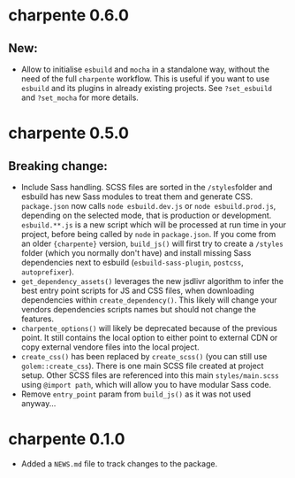 # charpente 0.6.0

## New:
- Allow to initialise `esbuild` and `mocha` in a standalone way, without the need of the full `charpente` workflow. This is useful if you want to use `esbuild` and its plugins in already existing projects. See `?set_esbuild` and `?set_mocha` for more details.

# charpente 0.5.0

## Breaking change:
- Include Sass handling. SCSS files are sorted in the `/styles`folder and esbuild
has new Sass modules to treat them and generate CSS. 
`package.json` now calls `node esbuild.dev.js` or `node esbuild.prod.js`,
depending on the selected mode, that is production or development. 
`esbuild.**.js` is a new script which will be processed at run time in your project, before being called by `node` in `package.json`. If you come from an older
`{charpente}` version, `build_js()` will first try to create a `/styles` folder (which you normally don't have) and install missing Sass dependencies next to esbuild (`esbuild-sass-plugin`, `postcss`, `autoprefixer`). 
- `get_dependency_assets()` leverages the new jsdlivr algorithm to infer the best entry point scripts for JS and CSS files, when downloading dependencies within `create_dependency()`. 
This likely will change your vendors dependencies scripts names but should not change the features. 
- `charpente_options()` will likely be deprecated because of the previous point. It still
contains the local option to either point to external CDN or copy external vendore files
into the local project.
- `create_css()` has been replaced by `create_scss()` (you can still use `golem::create_css`).
There is one main SCSS file created at project setup. Other SCSS files are referenced into this main `styles/main.scss` using `@import path`, which will allow you to have modular
Sass code.
- Remove `entry_point` param from `build_js()` as it was not used anyway...

# charpente 0.1.0

* Added a `NEWS.md` file to track changes to the package.
